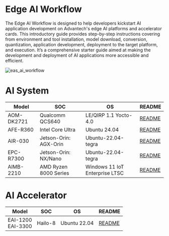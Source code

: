# Edge AI Workflow
The Edge AI Workflow is designed to help developers kickstart AI application development on Advantech's edge AI platforms and accelerator cards. This introductory guide provides step-by-step instructions covering from environment and tool installation, model download, conversion, quantization, application development, deployment to the target platform, and execution. It’s a comprehensive starter guide aimed at making the development and deployment of AI applications more accessible and efficient.

![eas_ai_workflow](assets/EAS_Startkit_flow.png)

# AI System
| Model |  SOC | OS |  README |
| -------- | -------- | -------- | ---- |
| AOM-DK2721  | Qualcomm QCS640 | LE/QIRP 1.1 Yocto-4.0 | [README](ai_system/qualcomm/aom-dk2721/README.md) |
| AFE-R360    | Intel Core Ultra | Ubuntu 24.04 | [README](ai_system/intel/afe-r360/README.md)  |
| AIR-030     | Jetson-Orin: AGX-Orin | Ubuntu-22.04-tegra | [README](ai_system/jetson/air-030/README.md)  |
| EPC-R7300   | Jetson-Orin: NX/Nano  | Ubuntu-22.04-tegra | [README](ai_system/jetson/epc-r7300/README.md)  |
| AIMB-2210   | AMD Ryzen 8000 Series | Windows 11 IoT Enterprise LTSC | [README](ai_system/amd/aimb-2210/README.md)  |


# AI Accelerator
| Model |  SOC | OS |  README |
| -------- | -------- | -------- | ---- |
| EAI-1200 <br/> EAI-3300    | Hailo-8 | Ubuntu 22.04 | [README](ai_accelerator/hailo/eai-1200_3300/README.md) |
